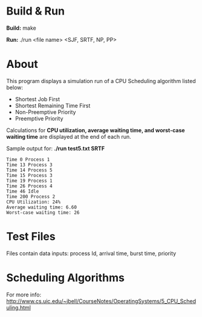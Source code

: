 # Build & Run #
**Build:**	make

  **Run:**	./run &lt;file name&gt; &lt;SJF, SRTF, NP, PP&gt;
# About #
This program displays a simulation run of a CPU Scheduling algorithm listed below:

- Shortest Job First 
- Shortest Remaining Time First
- Non-Preemptive Priority
- Preemptive Priority

Calculations for **CPU utilization, average waiting time, and worst-case  waiting time** are displayed at the end of each run. 

Sample output for: **./run test5.txt SRTF**

	Time 0 Process 1
	Time 13 Process 3
	Time 14 Process 5
	Time 15 Process 3
	Time 19 Process 1
	Time 26 Process 4
	Time 46 Idle
	Time 200 Process 2
	CPU Utilization: 24%
	Average waiting time: 6.60
	Worst-case waiting time: 26

# Test Files #
Files contain data inputs: process Id, arrival time, burst time, priority
# Scheduling Algorithms #
For more info: 
http://www.cs.uic.edu/~jbell/CourseNotes/OperatingSystems/5_CPU_Scheduling.html
